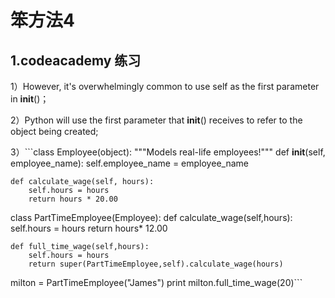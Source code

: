 # 笨方法4



## 1.codeacademy 练习


   1）However, it's overwhelmingly common to use self as the first parameter in __init__()；
   
   2）Python will use the first parameter that __init__() receives to refer to the object being created;
   
   3）```class Employee(object):
    """Models real-life employees!"""
    def __init__(self, employee_name):
        self.employee_name = employee_name

    def calculate_wage(self, hours):
        self.hours = hours
        return hours * 20.00
        
class PartTimeEmployee(Employee):
    def calculate_wage(self,hours):
        self.hours = hours
        return hours* 12.00
        
    def full_time_wage(self,hours):
        self.hours = hours
        return super(PartTimeEmployee,self).calculate_wage(hours)
        
        
milton = PartTimeEmployee("James")
print milton.full_time_wage(20)```